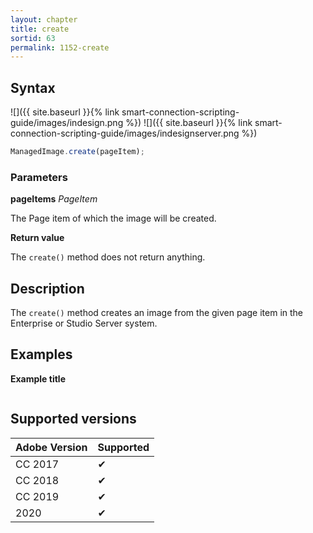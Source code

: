 ```yaml
---
layout: chapter
title: create
sortid: 63
permalink: 1152-create
---
```

## Syntax

![]({{ site.baseurl }}{% link smart-connection-scripting-guide/images/indesign.png %}) ![]({{ site.baseurl }}{% link smart-connection-scripting-guide/images/indesignserver.png %})
```javascript
ManagedImage.create(pageItem);
```

### Parameters

**pageItems** *PageItem*

The Page item of which the image will be created.

**Return value**

The `create()` method does not return anything.

## Description

The `create()` method creates an image from the given page item in the Enterprise or Studio Server system.

## Examples

**Example title**

```javascript

```

## Supported versions

| Adobe Version | Supported |
|---------------|---------|
| CC 2017       | ✔       |
| CC 2018       | ✔       |
| CC 2019       | ✔       |
| 2020          | ✔       |